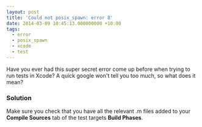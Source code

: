 ```yaml
---
layout: post
title: 'Could not posix_spawn: error 8'
date: 2014-03-09 10:45:13.000000000 +10:00
tags:
  - error
  - posix_spawn
  - xcode
  - test
---
```

Have you ever had this super secret error come up before when trying to run tests in Xcode? A quick google won't tell you too much, so what does it mean?

### Solution
Make sure you check that you have all the relevant .m files added to your **Compile Sources** tab of the test targets **Build Phases**.

